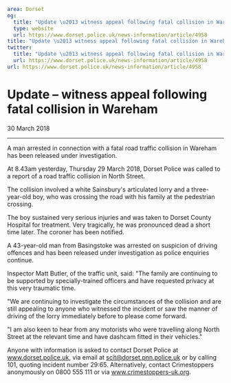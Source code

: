 ```yaml
area: Dorset
og:
  title: "Update \u2013 witness appeal following fatal collision in Wareham"
  type: website
  url: https://www.dorset.police.uk/news-information/article/4958
title: "Update \u2013 witness appeal following fatal collision in Wareham |"
twitter:
  title: "Update \u2013 witness appeal following fatal collision in Wareham"
  url: https://www.dorset.police.uk/news-information/article/4958
url: https://www.dorset.police.uk/news-information/article/4958
```

# Update – witness appeal following fatal collision in Wareham

30 March 2018

* * *

A man arrested in connection with a fatal road traffic collision in Wareham has been released under investigation.

At 8.43am yesterday, Thursday 29 March 2018, Dorset Police was called to a report of a road traffic collision in North Street.

The collision involved a white Sainsbury's articulated lorry and a three-year-old boy, who was crossing the road with his family at the pedestrian crossing.

The boy sustained very serious injuries and was taken to Dorset County Hospital for treatment. Very tragically, he was pronounced dead a short time later. The coroner has been notified.

A 43-year-old man from Basingstoke was arrested on suspicion of driving offences and has been released under investigation as police enquiries continue.

Inspector Matt Butler, of the traffic unit, said: "The family are continuing to be supported by specially-trained officers and have requested privacy at this very traumatic time.

"We are continuing to investigate the circumstances of the collision and are still appealing to anyone who witnessed the incident or saw the manner of driving of the lorry immediately before to please come forward.

"I am also keen to hear from any motorists who were travelling along North Street at the relevant time and have dashcam fitted in their vehicles."

Anyone with information is asked to contact Dorset Police at www.dorset.police.uk, via email at scit@dorset.pnn.police.uk or by calling 101, quoting incident number 29:65. Alternatively, contact Crimestoppers anonymously on 0800 555 111 or via www.crimestoppers-uk.org.
